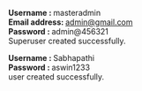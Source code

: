 <b>Username : </b>masteradmin
<br>
<b>Email address: </b>admin@gmail.com
<br>
<b>Password : </b>admin@456321
<br>
Superuser created successfully.

<b>Username : </b>Sabhapathi
<br>
<b>Password : </b>aswin1233
<br>
user created successfully.
